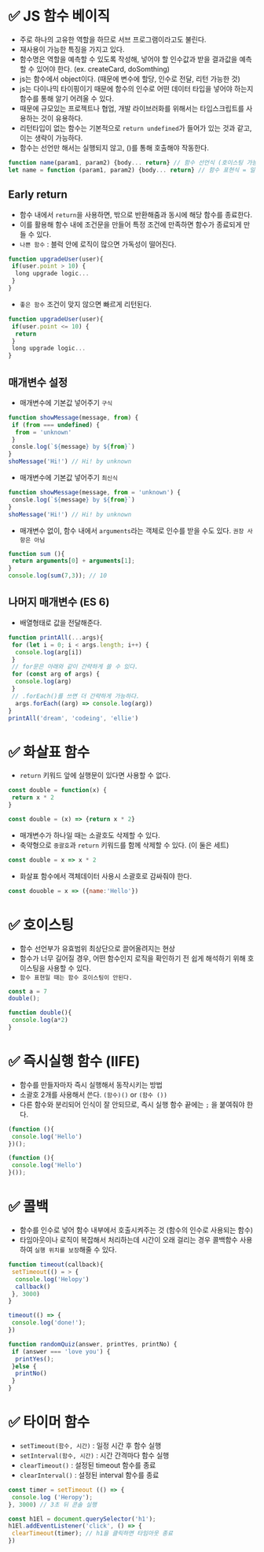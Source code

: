 # ✅ JS 함수 베이직
* 주로 하나의 고유한 역할을 하므로 서브 프로그램이라고도 불린다.
* 재사용이 가능한 특징을 가지고 있다.
* 함수명은 역할을 예측할 수 있도록 작성해, 넣어야 할 인수값과 받을 결과값을 예측할 수 있어야 한다. (ex. createCard, doSomthing)
* js는 함수에서 object이다. (때문에 변수에 할당, 인수로 전달, 리턴 가능한 것)
* js는 다이나믹 타이핑이기 때문에 함수의 인수로 어떤 데이터 타입을 넣어야 하는지 함수를 통해 알기 어려울 수 있다.
* 때문에 규모있는 프로젝트나 협업, 개발 라이브러화를 위해서는 타입스크립트를 사용하는 것이 유용하다.
* 리턴타입이 없는 함수는 기본적으로 `return undefined`가 들어가 있는 것과 같고, 이는 생략이 가능하다.
* 함수는 선언만 해서는 실행되지 않고, ()를 통해 호출해야 작동한다. 
```js
function name(param1, param2) {body... return} // 함수 선언식 (호이스팅 가능)
let name = function (param1, param2) {body... return} // 함수 표현식 = 일급 함수 (할당된 이후부터 호출 가능)
```
## Early return
* 함수 내에서 `return`을 사용하면, 밖으로 반환해줌과 동시에 해당 함수를 종료한다.
* 이를 활용해 함수 내에 조건문을 만들어 특정 조건에 만족하면 함수가 종료되게 만들 수 있다.
* `나쁜 함수` : 블럭 안에 로직이 많으면 가독성이 떨어진다.
```js
function upgradeUser(user){
 if(user.point > 10) {
  long upgrade logic...
 }
}
```
* `좋은 함수` 조건이 맞지 않으면 빠르게 리턴된다.
```js
function upgradeUser(user){
 if(user.point <= 10) {
  return
 }
 long upgrade logic...
}
```
## 매개변수 설정
* 매개변수에 기본값 넣어주기 `구식`
```js
function showMessage(message, from) {
 if (from === undefined) {
  from = 'unknown'
 }
 consle.log(`${message} by ${from}`)
}
shoMessage('Hi!') // Hi! by unknown
```
* 매개변수에 기본값 넣어주기 `최신식`
```js
function showMessage(message, from = 'unknown') {
 consle.log(`${message} by ${from}`)
}
shoMessage('Hi!') // Hi! by unknown
```
* 매개변수 없이, 함수 내에서 `arguments`라는 객체로 인수를 받을 수도 있다. `권장 사항은 아님`
```js
function sum (){
 return arguments[0] + arguments[1];
}
console.log(sum(7,3)); // 10
```

## 나머지 매개변수 (ES 6)
* 배열형태로 값을 전달해준다.
```js
function printAll(...args){
 for (let i = 0; i < args.length; i++) {
  console.log(arg[i])
 } 
 // for문은 아래와 같이 간략하게 쓸 수 있다.
 for (const arg of args) {
  console.log(arg)
 } 
 // .forEach()를 쓰면 더 간략하게 가능하다.
  args.forEach((arg) => console.log(arg))
}
printAll('dream', 'codeing', 'ellie')
```

# ✅ 화살표 함수
* `return` 키워드 앞에 실행문이 있다면 사용할 수 없다.
```js
const double = function(x) {
 return x * 2
}
```
```js
const double = (x) => {return x * 2}
```
* 매개변수가 하나일 때는 소괄호도 삭제할 수 있다.
* 축약형으로 `중괄호`과 `return` 키워드를 함께 삭제할 수 있다. (이 둘은 세트)
```js
const double = x => x * 2
```
* 화살표 함수에서 객체데이터 사용시 소괄호로 감싸줘야 한다.
```js
const douoble = x => ({name:'Hello'})
```

# ✅ 호이스팅
* 함수 선언부가 유효범위 최상단으로 끌어올려지는 현상
* 함수가 너무 길어질 경우, 어떤 함수인지 로직을 확인하기 전 쉽게 해석하기 위해 호이스팅을 사용할 수 있다.
* `함수 표현일 때는 함수 호이스팅이 안된다.`
```js
const a = 7
double();

function double(){
 console.log(a*2)
}
```

# ✅ 즉시실행 함수 (IIFE)
* 함수를 만들자마자 즉시 실행해서 동작시키는 방법
* 소괄호 2개를 사용해서 쓴다. `(함수)()`  or `(함수 ())`
* 다른 함수와 분리되어 인식이 잘 안되므로, 즉시 실행 함수 끝에는 `;` 을 붙여줘야 한다.
```js
(function (){
 console.log('Hello')
})();
```
```js
(function (){
 console.log('Hello')
}());
```

# ✅ 콜백
* 함수를 인수로 넣어 함수 내부에서 호출시켜주는 것 (함수의 인수로 사용되는 함수)
* 타임아웃이나 로직이 복잡해서 처리하는데 시간이 오래 걸리는 경우 콜백함수 사용하여 `실행 위치를 보장`해줄 수 있다.
```js
function timeout(callback){
 setTimeout(() = > {
  console.log('Helopy')
  callback()
 }, 3000)
}

timeout(() => {
 console.log('done!');
})
```
``` js
function randomQuiz(answer, printYes, printNo) {
 if (answer === 'love you') {
  printYes();
 }else {
  printNo()
 }
}
```

# ✅ 타이머 함수
* `setTimeout(함수, 시간)` : 일정 시간 후 함수 실행
* `setInterval(함수, 시간)` : 시간 간격마다 함수 실행
* `clearTimeout()`  : 설정된 timeout 함수를 종료
* `clearInterval()` : 설정된 interval 함수를 종료
```js
const timer = setTimeout (() => {
 console.log ('Heropy');
}, 3000) // 3초 뒤 콘솔 실행

const h1El = document.querySelector('h1');
h1El.addEventListener('click', () => {
 clearTimeout(timer); // h1을 클릭하면 타임아웃 종료
})
```
